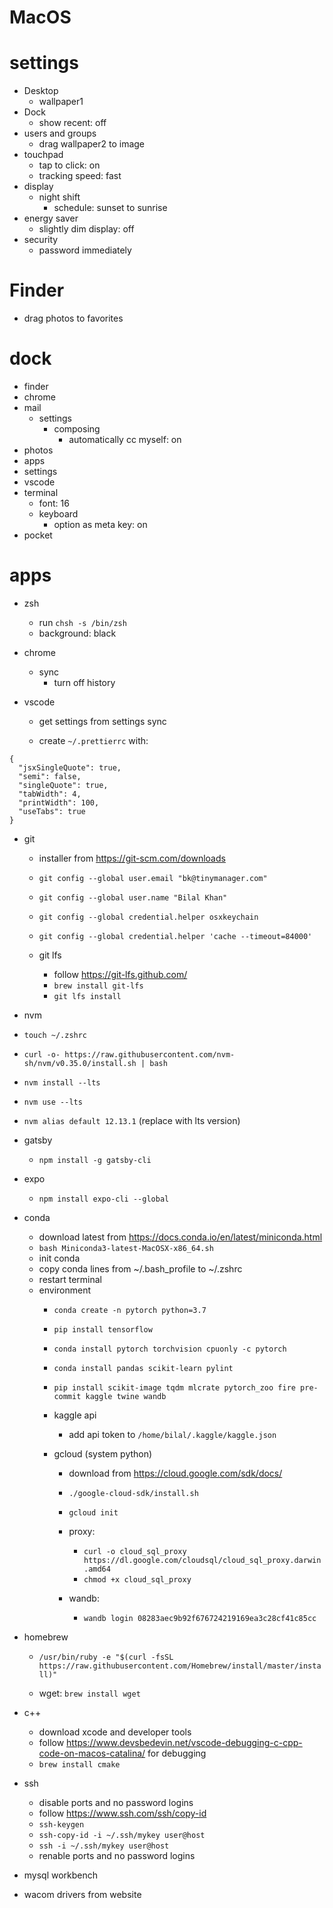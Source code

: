 # MacOS

# settings

- Desktop
  - wallpaper1
- Dock
  - show recent: off
- users and groups
  - drag wallpaper2 to image
- touchpad
  - tap to click: on
  - tracking speed: fast
- display
  - night shift
    - schedule: sunset to sunrise
- energy saver
  - slightly dim display: off
- security
  - password immediately

# Finder

- drag photos to favorites

# dock

- finder
- chrome
- mail
  - settings
    - composing
      - automatically cc myself: on
- photos
- apps
- settings
- vscode
- terminal
  - font: 16
  - keyboard
    - option as meta key: on
- pocket

# apps

- zsh
  - run `chsh -s /bin/zsh`
  - background: black
  

- chrome
  - sync
    - turn off history
    
- vscode
    - get settings from settings sync
    
    - create `~/.prettierrc` with:
    
```
{
  "jsxSingleQuote": true,
  "semi": false,
  "singleQuote": true,
  "tabWidth": 4,
  "printWidth": 100,
  "useTabs": true
}
```

- git
  - installer from https://git-scm.com/downloads
  - `git config --global user.email "bk@tinymanager.com"`
  - `git config --global user.name "Bilal Khan"`
  - `git config --global credential.helper osxkeychain`
  - `git config --global credential.helper 'cache --timeout=84000'`
  
  - git lfs
    - follow https://git-lfs.github.com/
    - `brew install git-lfs`
    - `git lfs install`
    
    
 - nvm
  - `touch ~/.zshrc`
  - `curl -o- https://raw.githubusercontent.com/nvm-sh/nvm/v0.35.0/install.sh | bash`
  - `nvm install --lts`
  - `nvm use --lts`
  - `nvm alias default 12.13.1` (replace with lts version)
  
  - gatsby
    - `npm install -g gatsby-cli`
  
  - expo
    - `npm install expo-cli --global`

- conda
  - download latest from https://docs.conda.io/en/latest/miniconda.html
  - `bash Miniconda3-latest-MacOSX-x86_64.sh`
  - init conda
  - copy conda lines from ~/.bash_profile to ~/.zshrc
  - restart terminal
  - environment
    - `conda create -n pytorch python=3.7`
    - `pip install tensorflow`
    - `conda install pytorch torchvision cpuonly -c pytorch`
    - `conda install pandas scikit-learn pylint`
    - `pip install scikit-image tqdm mlcrate pytorch_zoo fire pre-commit kaggle twine wandb`
    
    - kaggle api
      - add api token to `/home/bilal/.kaggle/kaggle.json`
    
    - gcloud (system python)
      - download from https://cloud.google.com/sdk/docs/
      - `./google-cloud-sdk/install.sh`
      - `gcloud init`
      
      - proxy: 
        - `curl -o cloud_sql_proxy https://dl.google.com/cloudsql/cloud_sql_proxy.darwin.amd64`
        - `chmod +x cloud_sql_proxy`
        
      - wandb:
        - `wandb login 08283aec9b92f676724219169ea3c28cf41c85cc`

- homebrew
  - `/usr/bin/ruby -e "$(curl -fsSL https://raw.githubusercontent.com/Homebrew/install/master/install)"`
  
  - wget: `brew install wget`


- c++
  - download xcode and developer tools
  - follow https://www.devsbedevin.net/vscode-debugging-c-cpp-code-on-macos-catalina/ for debugging
  - `brew install cmake`


- ssh
  - disable ports and no password logins
  - follow https://www.ssh.com/ssh/copy-id
  - `ssh-keygen`
  - `ssh-copy-id -i ~/.ssh/mykey user@host`
  - `ssh -i ~/.ssh/mykey user@host`
  - renable ports and no password logins

- mysql workbench

- wacom drivers from website
